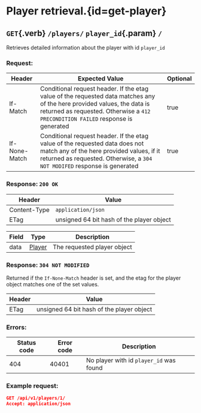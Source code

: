 <div class='panel fade js-scroll-anim' data-anim='fade'>

# Player retrieval.{id=get-player}

## `GET`{.verb} `/players/` `player_id`{.param} `/`

Retrieves detailed information about the player with id `player_id`

### Request:

| Header        | Expected Value                                                                                                                                                                                              | Optional |
| ------------- | ----------------------------------------------------------------------------------------------------------------------------------------------------------------------------------------------------------- | -------- |
| If-Match      | Conditional request header. If the etag value of the requested data matches any of the here provided values, the data is returned as requested. Otherwise a `412 PRECONDITION FAILED` response is generated | true     |
| If-None-Match | Conditional request header. If the etag value of the requested data does not match any of the here provided values, if it returned as requested. Otherwise, a `304 NOT MODIFED` response is generated       | true     |

### Response: `200 OK`

| Header       | Value                                    |
| ------------ | ---------------------------------------- |
| Content-Type | `application/json`                       |
| ETag         | unsigned 64 bit  hash of the player object |

| Field | Type                                     | Description                 |
| ----- | ---------------------------------------- | --------------------------- |
| data  | [Player](/documentation/objects/#player) | The requested player object |

### Response: `304 NOT MODIFIED`

Returned if the `If-None-Match` header is set, and the etag for the player object matches one of the set values.

| Header | Value                                    |
| ------ | ---------------------------------------- |
| ETag   | unsigned 64 bit  hash of the player object |

### Errors:

| Status code | Error code | Description                             |
| ----------- | ---------- | --------------------------------------- |
| 404         | 40401      | No player with id `player_id` was found |

### Example request:

```json
GET /api/v1/players/1/
Accept: application/json
```

</div>
